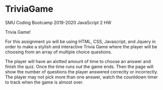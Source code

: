 # TriviaGame
SMU Coding Bootcamp 2019-2020 JavaScript 2 HW

Trivia Game!

For this assignment yo will be using HTML, CSS, Javascript, and Jquery in order to make a stylish and interactive Trivia Game where the player will be choosing from an array of multiple choice questions.

The player will have an alotted amount of time to choose an answer and finish the quiz. Once the time runs out the game ends. Then the page will show the number of questions the player answered correclty or incorrectly.
The player may not pick more than one answer, watch the countdown timer to track when the game is almost over. 